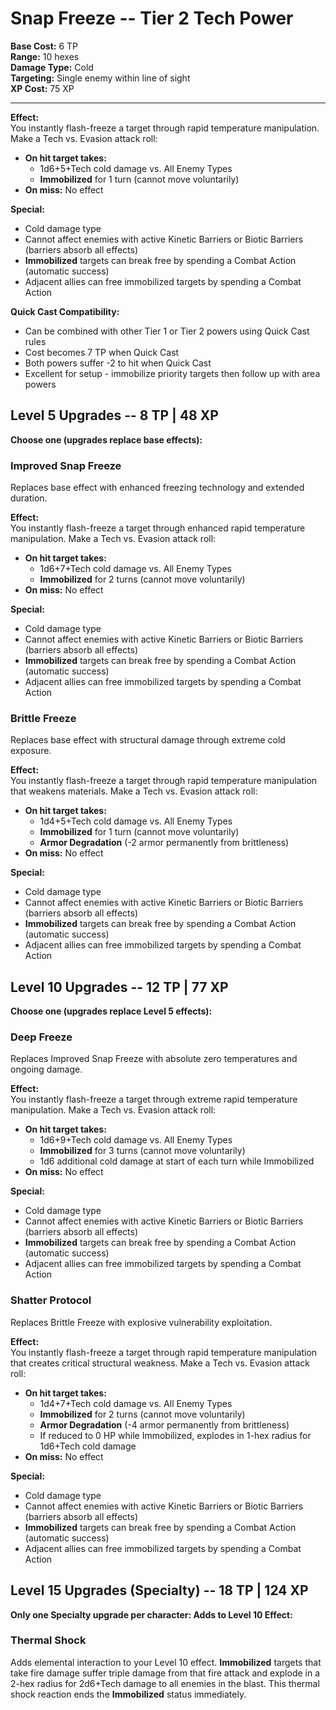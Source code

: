 # Snap Freeze -- Tier 2 Tech Power

**Base Cost:** 6 TP  
**Range:** 10 hexes  
**Damage Type:** Cold  
**Targeting:** Single enemy within line of sight  
**XP Cost:** 75 XP

---

**Effect:**  
You instantly flash-freeze a target through rapid temperature manipulation. Make a Tech vs. Evasion attack roll:
- **On hit target takes:**
  - 1d6+5+Tech cold damage vs. All Enemy Types
  - **Immobilized** for 1 turn (cannot move voluntarily)
- **On miss:** No effect

**Special:**  
- Cold damage type
- Cannot affect enemies with active Kinetic Barriers or Biotic Barriers (barriers absorb all effects)
- **Immobilized** targets can break free by spending a Combat Action (automatic success)
- Adjacent allies can free immobilized targets by spending a Combat Action

**Quick Cast Compatibility:**  
- Can be combined with other Tier 1 or Tier 2 powers using Quick Cast rules
- Cost becomes 7 TP when Quick Cast
- Both powers suffer -2 to hit when Quick Cast
- Excellent for setup - immobilize priority targets then follow up with area powers

## Level 5 Upgrades -- 8 TP | 48 XP

**Choose one (upgrades replace base effects):**

### Improved Snap Freeze
Replaces base effect with enhanced freezing technology and extended duration.

**Effect:**  
You instantly flash-freeze a target through enhanced rapid temperature manipulation. Make a Tech vs. Evasion attack roll:
- **On hit target takes:**
  - 1d6+7+Tech cold damage vs. All Enemy Types
  - **Immobilized** for 2 turns (cannot move voluntarily)
- **On miss:** No effect

**Special:**  
- Cold damage type
- Cannot affect enemies with active Kinetic Barriers or Biotic Barriers (barriers absorb all effects)
- **Immobilized** targets can break free by spending a Combat Action (automatic success)
- Adjacent allies can free immobilized targets by spending a Combat Action

### Brittle Freeze
Replaces base effect with structural damage through extreme cold exposure.

**Effect:**  
You instantly flash-freeze a target through rapid temperature manipulation that weakens materials. Make a Tech vs. Evasion attack roll:
- **On hit target takes:**
  - 1d4+5+Tech cold damage vs. All Enemy Types
  - **Immobilized** for 1 turn (cannot move voluntarily)
  - **Armor Degradation** (-2 armor permanently from brittleness)
- **On miss:** No effect

**Special:**  
- Cold damage type
- Cannot affect enemies with active Kinetic Barriers or Biotic Barriers (barriers absorb all effects)
- **Immobilized** targets can break free by spending a Combat Action (automatic success)
- Adjacent allies can free immobilized targets by spending a Combat Action

## Level 10 Upgrades -- 12 TP | 77 XP

**Choose one (upgrades replace Level 5 effects):**

### Deep Freeze
Replaces Improved Snap Freeze with absolute zero temperatures and ongoing damage.

**Effect:**  
You instantly flash-freeze a target through extreme rapid temperature manipulation. Make a Tech vs. Evasion attack roll:
- **On hit target takes:**
  - 1d6+9+Tech cold damage vs. All Enemy Types
  - **Immobilized** for 3 turns (cannot move voluntarily)
  - 1d6 additional cold damage at start of each turn while Immobilized
- **On miss:** No effect

**Special:**  
- Cold damage type
- Cannot affect enemies with active Kinetic Barriers or Biotic Barriers (barriers absorb all effects)
- **Immobilized** targets can break free by spending a Combat Action (automatic success)
- Adjacent allies can free immobilized targets by spending a Combat Action

### Shatter Protocol
Replaces Brittle Freeze with explosive vulnerability exploitation.

**Effect:**  
You instantly flash-freeze a target through rapid temperature manipulation that creates critical structural weakness. Make a Tech vs. Evasion attack roll:
- **On hit target takes:**
  - 1d4+7+Tech cold damage vs. All Enemy Types
  - **Immobilized** for 2 turns (cannot move voluntarily)
  - **Armor Degradation** (-4 armor permanently from brittleness)
  - If reduced to 0 HP while Immobilized, explodes in 1-hex radius for 1d6+Tech cold damage
- **On miss:** No effect

**Special:**  
- Cold damage type
- Cannot affect enemies with active Kinetic Barriers or Biotic Barriers (barriers absorb all effects)
- **Immobilized** targets can break free by spending a Combat Action (automatic success)
- Adjacent allies can free immobilized targets by spending a Combat Action

## Level 15 Upgrades (Specialty) -- 18 TP | 124 XP

**Only one Specialty upgrade per character: Adds to Level 10 Effect:**

### Thermal Shock
Adds elemental interaction to your Level 10 effect. **Immobilized** targets that take fire damage suffer triple damage from that fire attack and explode in a 2-hex radius for 2d6+Tech damage to all enemies in the blast. This thermal shock reaction ends the **Immobilized** status immediately.